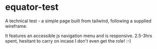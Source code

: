 # equator-test
A technical test - a simple page built from tailwind, following a supplied wireframe.

It features an accessible js navigation menu and is responsive. 
2.5-3hrs spent, hesitant to carry on incase I don't even get the role! :-) 
